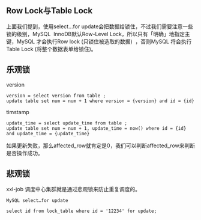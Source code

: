 
## Row Lock与Table Lock

上面我们提到，使用select…for update会把数据给锁住，不过我们需要注意一些锁的级别，MySQL  InnoDB默认Row-Level Lock，所以只有「明确」地指定主键，MySQL 才会执行Row lock (只锁住被选取的数据)  ，否则MySQL 将会执行Table Lock (将整个数据表单给锁住)。


## 乐观锁


version 

```
version = select version from table ;
update table set num = num + 1 where version = {version} and id = {id}

```


timstamp
```
update_time = select update_time from table ;
update table set num = num + 1, update_time = now() where id = {id} and update_time = {update_time}
```


如果更新失败，那么affected_row就肯定是0，我们可以判断affected_row来判断是否操作成功。


## 悲观锁

xxl-job 调度中心集群就是通过悲观锁来防止重复调度的。


```
MySQL select…for update

select id from lock_table where id = '12234' for update;
```

